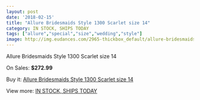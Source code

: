 ```yaml
---
layout: post
date: '2018-02-15'
title: "Allure Bridesmaids Style 1300 Scarlet size 14"
category: IN STOCK, SHIPS TODAY
tags: ["allure","special","size","wedding","style"]
image: http://img.eudances.com/2965-thickbox_default/allure-bridesmaids-style-1300-scarlet-size-14.jpg
---
```

Allure Bridesmaids Style 1300 Scarlet size 14

On Sales: **$272.99**
<a href="https://www.eudances.com/en/in-stock-ships-today/1033-allure-bridesmaids-style-1300-scarlet-size-14.html"><amp-img layout="responsive" width="600" height="600" src="//img.eudances.com/2965-thickbox_default/allure-bridesmaids-style-1300-scarlet-size-14.jpg" alt="Allure Bridesmaids Style 1300 Scarlet size 14 0" /></a>

Buy it: [Allure Bridesmaids Style 1300 Scarlet size 14](https://www.eudances.com/en/in-stock-ships-today/1033-allure-bridesmaids-style-1300-scarlet-size-14.html "Allure Bridesmaids Style 1300 Scarlet size 14")

View more: [IN STOCK, SHIPS TODAY](https://www.eudances.com/en/5-in-stock-ships-today "IN STOCK, SHIPS TODAY")